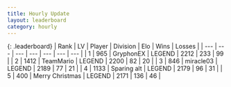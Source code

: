 ```yaml
---
title: Hourly Update
layout: leaderboard
category: hourly
---
```


{: .leaderboard}
| Rank | LV | Player | Division | Elo | Wins | Losses |
| --- | --- | --- | --- | --- | --- | --- |
| <span data-change="0">1</span> | 965 | <span title="ID: 315148">GryphonEX</span> | LEGEND | <span data-change="0">2212</span> | <span data-change="0">233</span> | <span data-change="0">99</span> |
| <span data-change="0">2</span> | 1412 | <span title="ID: 164871">TeamMario</span> | LEGEND | <span data-change="0">2200</span> | <span data-change="0">82</span> | <span data-change="0">20</span> |
| <span data-change="0">3</span> | 846 | <span title="ID: 416373">miracle03</span> | LEGEND | <span data-change="0">2189</span> | <span data-change="0">77</span> | <span data-change="0">21</span> |
| <span data-change="0">4</span> | 1133 | <span title="ID: 203132">Sparing alt</span> | LEGEND | <span data-change="0">2179</span> | <span data-change="0">96</span> | <span data-change="0">31</span> |
| <span data-change="0">5</span> | 400 | <span title="ID: 382502">Merry Christmas</span> | LEGEND | <span data-change="7">2171</span> | <span data-change="1">136</span> | <span data-change="0">46</span> |
